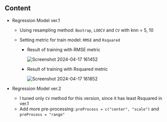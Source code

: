 
## Content

- Regression Model ver.1
  
  - Using resampling method: `Bootrap`, `LOOCV` and `CV` with knn = 5, 10
  - Setting metric for train model: `RMSE` and `Rsquared`
    
    - Result of training with RMSE metric
      
      ![Screenshot 2024-04-17 161452](https://github.com/pakbung2000/DS-Bootcamp-BATCH09/assets/142192211/01c9d613-e8d4-4ba1-9a0b-ed8c35de3f85)
  
    - Result of training with Rsquared metric
   
      ![Screenshot 2024-04-17 161852](https://github.com/pakbung2000/DS-Bootcamp-BATCH09/assets/142192211/a09da9f4-1a78-4dbc-95b2-daa5dc6a790d)

- Regression Model ver.2

  - I tuned only `CV` method for this version, since it has least Rsquared in ver.1
  - Add more pre-processing: `preProcess = c("center", "scale")` and `preProcess = "range"`
